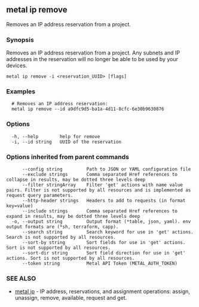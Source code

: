## metal ip remove

Removes an IP address reservation from a project.

### Synopsis

Removes an IP address reservation from a project. Any subnets and IP addresses in the reservation will no longer be able to be used by your devices.

```
metal ip remove -i <reservation_UUID> [flags]
```

### Examples

```
  # Removes an IP address reservation:
  metal ip remove --id a9dfc9d5-ba1a-4d11-8cfc-6e30b9630876
```

### Options

```
  -h, --help        help for remove
  -i, --id string   UUID of the reservation
```

### Options inherited from parent commands

```
      --config string         Path to JSON or YAML configuration file
      --exclude strings       Comma separated Href references to collapse in results, may be dotted three levels deep
      --filter stringArray    Filter 'get' actions with name value pairs. Filter is not supported by all resources and is implemented as request query parameters.
      --http-header strings   Headers to add to requests (in format key=value)
      --include strings       Comma separated Href references to expand in results, may be dotted three levels deep
  -o, --output string         Output format (*table, json, yaml). env output formats are (*sh, terraform, capp).
      --search string         Search keyword for use in 'get' actions. Search is not supported by all resources.
      --sort-by string        Sort fields for use in 'get' actions. Sort is not supported by all resources.
      --sort-dir string       Sort field direction for use in 'get' actions. Sort is not supported by all resources.
      --token string          Metal API Token (METAL_AUTH_TOKEN)
```

### SEE ALSO

* [metal ip](metal_ip.md)	 - IP address, reservations, and assignment operations: assign, unassign, remove, available, request and get.

